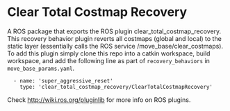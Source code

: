 # Clear Total Costmap Recovery

A ROS package that exports the ROS plugin clear_total_costmap_recovery. This recovery behavior plugin reverts all costmaps (global and local) to the static layer (essentially calls the ROS service /move_base/clear_costmaps). To add this plugin simply clone this repo into a catkin workspace, build workspace, and add the following line as part of `recovery_behaviors` in `move_base_params.yaml`.

````
  - name: 'super_aggressive_reset'
    type: 'clear_total_costmap_recovery/ClearTotalCostmapRecovery'
```` 
Check http://wiki.ros.org/pluginlib for more info on ROS plugins.
